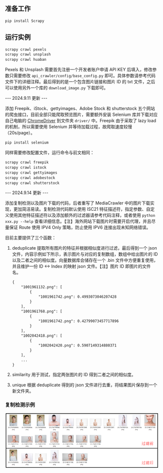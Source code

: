 ## 准备工作

```bash
pip install Scrapy
```

## 运行实例

```bash
scrapy crawl pexels
scrapy crawl unsplash
scrapy crawl huaban
```

Pexels 和 Unsplash 需要首先注册一个开发者账户申请 API KEY 后填入，修改参数只需要修改 `api_crawler/config/base_config.py` 即可。具体参数请参考代码文件下的详细注释。最后得到的是一个包含图片链接和图片 ID 的 txt 文件，之后可以使用另外一个库的 `download_image.py` 下载即可。

--- 2024.9.11 更新 ---

添加 Freepik、iStock、gettyimages、Adobe Stock 和 shutterstock 五个网站的爬虫接口，目前全部只能爬取预览图片，需要额外安装 Selenium 库并下载对应自己电脑的 [ChromeDriver](https://developer.chrome.com/docs/chromedriver/downloads) 到文件夹 `driver/` 中。Freepik 由于采取了 lazy load 的机制，所以需要使用 Selenium 并等待加载过程，故爬取速度较慢（20s/page）。

```bash
pip install selenium
```

同样需要修改配置文件，运行命令与前文相同：

```bash
scrapy crawl freepik
scrapy crawl istock
scrapy crawl gettyimages
scrapy crawl adobestock
scrapy crawl shutterstock
```

--- 2024.9.14 更新 ---

添加复制检测以及图片下载的代码，后者重写了 MediaCrawler 中的图片下载实现，更加简洁易读。复制检测代码默认使用 ISC21 特征描述符，指定参数、自定义使用其他特征描述符以及添加额外的过滤器请参考代码注释，或者使用 `python xxx.py --help` 查看详细信息。【注】海外网站下载图片时需要开启代理，并且尽量保证 Route 使用 IPV4 Only 策略，防止使用 IPV6 连接出现未知网络错误。 

目前主要提供了三个函数：

1. deduplicate 提取所有图片的特征并根据相似度进行过滤，最后得到一个 json 文件，内容示例如下所示，表示图片与对应的复制数组，数组中给出图片的 ID 以及二者之间的相似度。向量数据库会储存在一个 .bin 文件中方便重复使用，并且维护一份 ID <-> Index 的映射 json 文件。【注】图片 ID 即图片的文件名。

    ```
    {
        "1001961132.png": [
            {
                "1001961742.png": 0.4993073046207428
            }
        ],
        "1001961768.png": [
            {
                "1001961742.png": 0.42799073457717896
            }
        ],
        "1002042418.png": [
            {
                "1002042420.png": 0.5907149314880371
            }
        ],
        ...
    }
    ```

2. similarity 用于测试，指定两张图片的 ID 得到二者之间的相似度。

3. unique 根据 deduplicate 得到的 json 文件进行去重，将结果图片保存到一个新文件夹。

### 复制检测示例

![](example/1@4x.png)